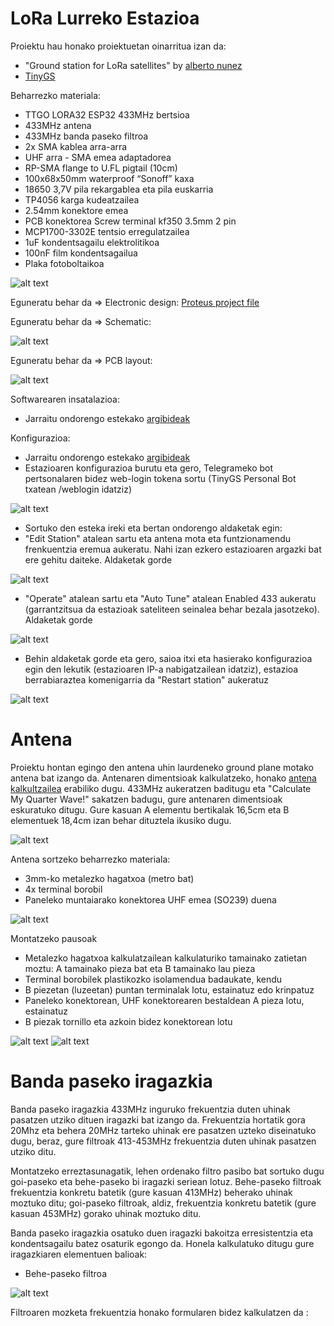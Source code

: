 # LoRa Lurreko Estazioa

Proiektu hau honako proiektuetan oinarritua izan da:
  - "Ground station for LoRa satellites" by [alberto nunez](https://hackaday.io/project/186243-ground-station-for-lora-satellites)
  - [TinyGS](https://github.com/G4lile0/tinyGS)
  
Beharrezko materiala:
  - TTGO LORA32 ESP32 433MHz bertsioa
  - 433MHz antena
  - 433MHz banda paseko filtroa
  - 2x SMA kablea arra-arra
  - UHF arra - SMA emea adaptadorea
  - RP-SMA flange to U.FL pigtail (10cm)
  - 100x68x50mm waterproof “Sonoff” kaxa
  - 18650 3,7V pila rekargablea eta pila euskarria
  - TP4056 karga kudeatzailea
  - 2.54mm konektore emea
  - PCB konektorea Screw terminal kf350 3.5mm 2 pin
  - MCP1700-3302E tentsio erregulatzailea
  - 1uF kondentsagailu elektrolitikoa
  - 100nF film kondentsagailua
  - Plaka fotoboltaikoa
  
 ![alt text](images/Components.png)

Eguneratu behar da => Electronic design:
  [Proteus project file](https://github.com/4IM4R/LoRa-Ground-Station/blob/e2a53dc4b7f0d562ad7ddc52352c304cba657683/proteus/LoRa_GS.pdsprj)
  
  Eguneratu behar da => Schematic:

![alt text](images/Schematic.png)

  Eguneratu behar da => PCB layout:

![alt text](images/PCB_layout.png)

Softwarearen insatalazioa:
  - Jarraitu ondorengo estekako [argibideak](https://github.com/G4lile0/tinyGS/wiki/Quick-Start)
  
Konfigurazioa:
  - Jarraitu ondorengo estekako [argibideak](https://github.com/G4lile0/tinyGS/wiki/Ground-Station-configuration)
  - Estazioaren konfigurazioa burutu eta gero, Telegrameko bot pertsonalaren bidez web-login tokena sortu (TinyGS Personal Bot txatean /weblogin idatziz)

  ![alt text](images/weblogin.png)
  - Sortuko den esteka ireki eta bertan ondorengo aldaketak egin:
  - "Edit Station" atalean sartu eta antena mota eta funtzionamendu frenkuentzia eremua aukeratu. Nahi izan ezkero estazioaren argazki bat ere gehitu daiteke. Aldaketak gorde
  
![alt text](images/Edit_station.png)
  - "Operate" atalean sartu eta "Auto Tune" atalean Enabled 433 aukeratu (garrantzitsua da estazioak sateliteen seinalea behar bezala jasotzeko). Aldaketak gorde
  
![alt text](images/Operate.png)
  - Behin aldaketak gorde eta gero, saioa itxi eta hasierako konfigurazioa egin den lekutik (estazioaren IP-a nabigatzailean idatziz), estazioa berrabiaraztea komenigarria da "Restart station" aukeratuz
  
![alt text](images/TinyGS_dashboard.png)
  
  # Antena
 Proiektu hontan egingo den antena uhin laurdeneko ground plane motako antena bat izango da. Antenaren dimentsioak kalkulatzeko, honako [antena kalkultzailea](https://m0ukd.com/calculators/quarter-wave-ground-plane-antenna-calculator/) erabiliko dugu. 433MHz aukeratzen baditugu eta "Calculate My Quarter Wave!" sakatzen badugu, gure antenaren dimentsioak eskuratuko ditugu.
 Gure kasuan A elementu bertikalak 16,5cm eta B elementuek 18,4cm izan behar dituztela ikusiko dugu.
 
 ![alt text](images/Quarter_Wave_Drawing.png)
 
 Antena sortzeko beharrezko materiala:
 - 3mm-ko metalezko hagatxoa (metro bat)
 - 4x terminal borobil
 - Paneleko muntaiarako konektorea UHF emea (SO239) duena
 
 ![alt text](images/Antenna_material.png)
 
 Montatzeko pausoak
 - Metalezko hagatxoa kalkulatzailean kalkulaturiko tamainako zatietan moztu: A tamainako pieza bat eta B tamainako lau pieza
 - Terminal borobilek plastikozko isolamendua badaukate, kendu
 - B piezetan (luzeetan) puntan terminalak lotu, estainatuz edo krinpatuz
 - Paneleko konektorean, UHF konektorearen bestaldean A pieza lotu, estainatuz
 - B piezak tornillo eta azkoin bidez konektorean lotu
 
 ![alt text](images/Antenna_1.png)
 ![alt text](images/Antenna_2.png)
 
 
 # Banda paseko iragazkia
Banda paseko iragazkia 433MHz inguruko frekuentzia duten uhinak pasatzen utziko dituen iragazki bat izango da. Frekuentzia hortatik gora 20Mhz eta behera 20MHz tarteko uhinak ere pasatzen uzteko diseinatuko dugu, beraz, gure filtroak 413-453MHz frekuentzia duten uhinak pasatzen utziko ditu.
 
Montatzeko erreztasunagatik, lehen ordenako filtro pasibo bat sortuko dugu goi-paseko eta behe-paseko bi iragazki seriean lotuz. Behe-paseko filtroak frekuentzia konkretu batetik (gure kasuan 413MHz) beherako uhinak moztuko ditu; goi-paseko filtroak, aldiz, frekuentzia konkretu batetik (gure kasuan 453MHz) gorako uhinak moztuko ditu.

Banda paseko iragazkia osatuko duen iragazki bakoitza erresistentzia eta kondentsagailu batez osaturik egongo da. Honela kalkulatuko ditugu gure iragazkiaren elementuen balioak:
- Behe-paseko filtroa

![alt text](images/Filter_LP.png)

Filtroaren mozketa frekuentzia honako formularen bidez kalkulatzen da :


